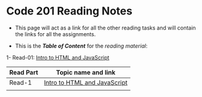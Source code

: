 # Code 201 Reading Notes

* This page will act as a link for all the other reading tasks and will contain the links for all the assignments.

* This is the ***Table of Content*** for the *reading material*:

1- Read-01: [Intro to HTML and JavaScript](https://badwan95.github.io/reading-notes/class/class-01.md)
 

| Read Part                    |       Topic name and link
-------------------------------|-----------------------------------
| Read-1                       | [Intro to HTML and JavaScript](https://badwan95.github.io/reading-notes/class/class-01.md)
                               |